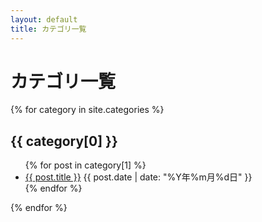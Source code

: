 ```yaml
---
layout: default
title: カテゴリ一覧
---
```


<h1>カテゴリ一覧</h1>

<div class="category-list">
  {% for category in site.categories %}
    <div class="category-item">
      <h2 id="{{ category[0] | slugify }}">{{ category[0] }}</h2>
      <ul class="post-list-by-cat">
        {% for post in category[1] %}
          <li>
            <a href="{{ post.url | relative_url }}">{{ post.title }}</a>
            <span class="post-date">{{ post.date | date: "%Y年%m月%d日" }}</span>
          </li>
        {% endfor %}
      </ul>
    </div>
  {% endfor %}
</div> 